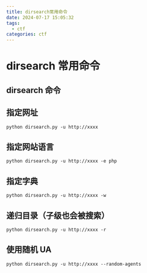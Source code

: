 ```yaml
---
title: dirsearch常用命令
date: 2024-07-17 15:05:32
tags:
  - ctf
categories: ctf
---
```


# dirsearch 常用命令

dirsearch 命令
---

## 指定网址

```
python dirsearch.py -u http://xxxx
```

## 指定网站语言

```
python dirsearch.py -u http://xxxx -e php
```

## 指定字典

```
python dirsearch.py -u http://xxxx -w
```

## 递归目录（子级也会被搜索）

```
python dirsearch.py -u http://xxxx -r
```

## 使用随机 UA

```
python dirsearch.py -u http://xxxx --random-agents 
```
